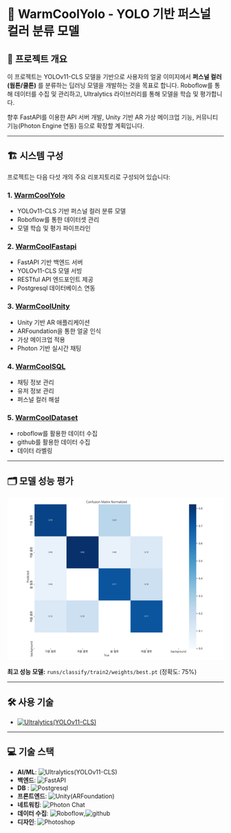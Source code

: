 # 🎨 WarmCoolYolo - YOLO 기반 퍼스널 컬러 분류 모델

## 📌 프로젝트 개요

이 프로젝트는 YOLOv11-CLS 모델을 기반으로 사용자의 얼굴 이미지에서 **퍼스널 컬러(웜톤/쿨톤)** 를 분류하는 딥러닝 모델을 개발하는 것을 목표로 합니다. Roboflow를 통해 데이터를 수집 및 관리하고, Ultralytics 라이브러리를 통해 모델을 학습 및 평가합니다.

향후 FastAPI를 이용한 API 서버 개발, Unity 기반 AR 가상 메이크업 기능, 커뮤니티 기능(Photon Engine 연동) 등으로 확장할 계획입니다.

---

## 🏗 시스템 구성

프로젝트는 다음 다섯 개의 주요 리포지토리로 구성되어 있습니다:

### 1. [WarmCoolYolo](https://github.com/anyoungjin20040106/WarmCoolYolo)

- YOLOv11-CLS 기반 퍼스널 컬러 분류 모델
- Roboflow를 통한 데이터셋 관리
- 모델 학습 및 평가 파이프라인

### 2. [WarmCoolFastapi](https://github.com/anyoungjin20040106/WarmCoolFastapi)

- FastAPI 기반 백엔드 서버
- YOLOv11-CLS 모델 서빙
- RESTful API 엔드포인트 제공
- Postgresql 데이터베이스 연동

### 3. [WarmCoolUnity](https://github.com/anyoungjin20040106/WarmCoolUnity)

- Unity 기반 AR 애플리케이션
- ARFoundation을 통한 얼굴 인식
- 가상 메이크업 적용
- Photon 기반 실시간 채팅

### 4. [WarmCoolSQL](https://github.com/anyoungjin20040106/WarmCoolSQL)

- 채팅 정보 관리
- 유저 정보 관리
- 퍼스널 컬러 해설

### 5. [WarmCoolDataset](https://github.com/anyoungjin20040106/WarmCoolDataset)

- roboflow를 활용한 데이터 수집
- github를 활용한 데이터 수집
- 데이터 라벨링

---

## 🗂 모델 성능 평가

![히트맵](runs/classify/val2/confusion_matrix_normalized.png)

**최고 성능 모델:** `runs/classify/train2/weights/best.pt` (정확도: 75%)

---

## 🛠 사용 기술

- [![Ultralytics(YOLOv11-CLS)](https://img.shields.io/badge/YOLOv11--CLS(Ultralytics)-111F68?style=flat&logo=Ultralytics&logoColor=white)](https://docs.ultralytics.com/ko/tasks/classify/)

---

## 💻 기술 스택

- **AI/ML**: ![Ultralytics(YOLOv11-CLS)](https://img.shields.io/badge/YOLOv11--CLS-111F68?style=flat&logo=Ultralytics&logoColor=white)
- **백엔드**: ![FastAPI](https://img.shields.io/badge/-FastAPI-009688?style=flat&logo=fastapi&logoColor=white)
- **DB** : ![Postgresql](https://img.shields.io/badge/-postgresql-4169E1?style=flat&logo=postgresql&logoColor=white)
- **프론트엔드**: ![Unity(ARFoundation)](https://img.shields.io/badge/-ARFoundation-000000?style=flat&logo=unity&logoColor=white)
- **네트워킹**: ![Photon Chat](https://img.shields.io/badge/-Photon%20Chat-004480?style=flat&logo=photon&logoColor=white)
- **데이터 수집**: ![Roboflow](https://img.shields.io/badge/-roboflow-6706CE?style=flat&logo=roboflow&logoColor=white),![github](https://img.shields.io/badge/-github-000000?style=flat&logo=github&logoColor=white)
- **디자인**: ![Photoshop](https://img.shields.io/badge/-Photoshop-31A8FF?style=flat&logo=adobe-photoshop&logoColor=white)
